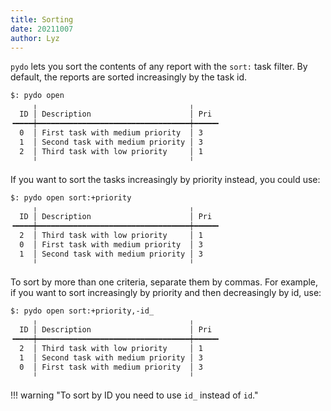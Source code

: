 ```yaml
---
title: Sorting
date: 20211007
author: Lyz
---
```


`pydo` lets you sort the contents of any report with the `sort:` task filter. By
default, the reports are sorted increasingly by the task id.

```bash
$: pydo open
     ╷                                  ╷
  ID │ Description                      │ Pri
╺━━━━┿━━━━━━━━━━━━━━━━━━━━━━━━━━━━━━━━━━┿━━━━━╸
  0  │ First task with medium priority  │ 3
  1  │ Second task with medium priority │ 3
  2  │ Third task with low priority     │ 1
     ╵                                  ╵
```

If you want to sort the tasks increasingly by priority instead, you could use:

```bash
$: pydo open sort:+priority
     ╷                                  ╷
  ID │ Description                      │ Pri
╺━━━━┿━━━━━━━━━━━━━━━━━━━━━━━━━━━━━━━━━━┿━━━━━╸
  2  │ Third task with low priority     │ 1
  0  │ First task with medium priority  │ 3
  1  │ Second task with medium priority │ 3
     ╵                                  ╵
```

To sort by more than one criteria, separate them by commas. For example, if you
want to sort increasingly by priority and then decreasingly by id, use:

```bash
$: pydo open sort:+priority,-id_
     ╷                                  ╷
  ID │ Description                      │ Pri
╺━━━━┿━━━━━━━━━━━━━━━━━━━━━━━━━━━━━━━━━━┿━━━━━╸
  2  │ Third task with low priority     │ 1
  1  │ Second task with medium priority │ 3
  0  │ First task with medium priority  │ 3
     ╵                                  ╵
```

!!! warning "To sort by ID you need to use `id_` instead of `id`."
